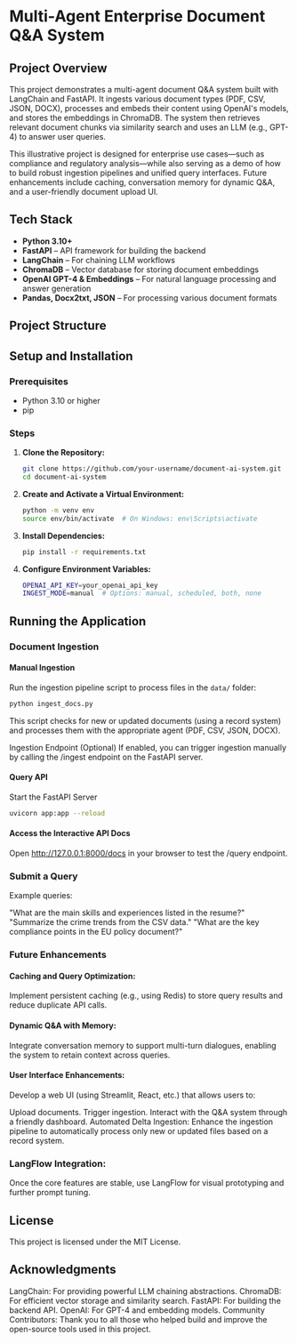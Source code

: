 # Multi-Agent Enterprise Document Q&A System

## Project Overview

This project demonstrates a multi-agent document Q&A system built with LangChain and FastAPI. It ingests various document types (PDF, CSV, JSON, DOCX), processes and embeds their content using OpenAI's models, and stores the embeddings in ChromaDB. The system then retrieves relevant document chunks via similarity search and uses an LLM (e.g., GPT-4) to answer user queries.

This illustrative project is designed for enterprise use cases—such as compliance and regulatory analysis—while also serving as a demo of how to build robust ingestion pipelines and unified query interfaces. Future enhancements include caching, conversation memory for dynamic Q&A, and a user-friendly document upload UI.

## Tech Stack

- **Python 3.10+**
- **FastAPI** – API framework for building the backend
- **LangChain** – For chaining LLM workflows
- **ChromaDB** – Vector database for storing document embeddings
- **OpenAI GPT-4 & Embeddings** – For natural language processing and answer generation
- **Pandas, Docx2txt, JSON** – For processing various document formats

## Project Structure



## Setup and Installation

### Prerequisites

- Python 3.10 or higher
- pip

### Steps

1. **Clone the Repository:**

   ```bash
   git clone https://github.com/your-username/document-ai-system.git
   cd document-ai-system
2. **Create and Activate a Virtual Environment:**
   ```bash
   python -m venv env
   source env/bin/activate  # On Windows: env\Scripts\activate
3. **Install Dependencies:**
   ```bash
   pip install -r requirements.txt
4. **Configure Environment Variables:**
   ```bash
   OPENAI_API_KEY=your_openai_api_key
   INGEST_MODE=manual  # Options: manual, scheduled, both, none

## Running the Application

### Document Ingestion

#### Manual Ingestion
Run the ingestion pipeline script to process files in the `data/` folder:

```bash
python ingest_docs.py
```
This script checks for new or updated documents (using a record system) and processes them with the appropriate agent (PDF, CSV, JSON, DOCX).

Ingestion Endpoint (Optional)
If enabled, you can trigger ingestion manually by calling the /ingest endpoint on the FastAPI server.

#### Query API
  Start the FastAPI Server

  ```bash
  uvicorn app:app --reload
```

#### Access the Interactive API Docs
Open http://127.0.0.1:8000/docs in your browser to test the /query endpoint.

### Submit a Query
Example queries:

"What are the main skills and experiences listed in the resume?"
"Summarize the crime trends from the CSV data."
"What are the key compliance points in the EU policy document?"
### Future Enhancements
#### Caching and Query Optimization:
Implement persistent caching (e.g., using Redis) to store query results and reduce duplicate API calls.

#### Dynamic Q&A with Memory:
Integrate conversation memory to support multi-turn dialogues, enabling the system to retain context across queries.

#### User Interface Enhancements:
Develop a web UI (using Streamlit, React, etc.) that allows users to:

 Upload documents.
 Trigger ingestion.
 Interact with the Q&A system through a friendly dashboard.
 Automated Delta Ingestion:
Enhance the ingestion pipeline to automatically process only new or updated files based on a record system.

### LangFlow Integration:
Once the core features are stable, use LangFlow for visual prototyping and further prompt tuning.

## License
This project is licensed under the MIT License.

## Acknowledgments
LangChain: For providing powerful LLM chaining abstractions.
ChromaDB: For efficient vector storage and similarity search.
FastAPI: For building the backend API.
OpenAI: For GPT-4 and embedding models.
Community Contributors: Thank you to all those who helped build and improve the open-source tools used in this project.
   
